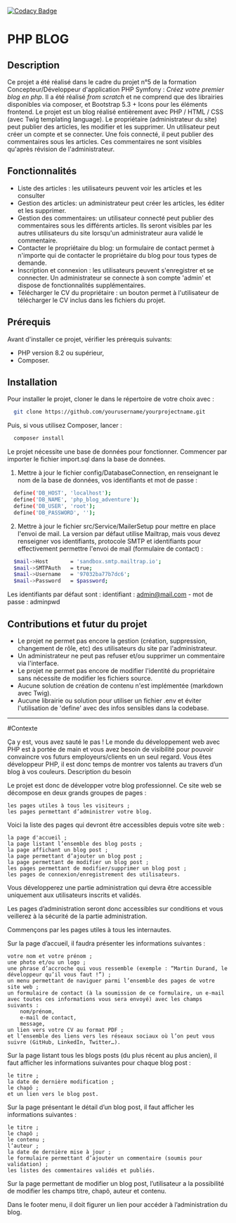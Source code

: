 [![Codacy Badge](https://app.codacy.com/project/badge/Grade/e29ac202133f418c829322101055a3fa)](https://app.codacy.com/gh/njarach/php_blog_adventure/dashboard?utm_source=gh&utm_medium=referral&utm_content=&utm_campaign=Badge_grade)
# PHP BLOG

## Description

Ce projet a été réalisé dans le cadre du projet n°5 de la formation Concepteur/Développeur d'application PHP Symfony : _Créez votre premier blog en php_. Il a été réalisé _from scratch_ et ne comprend que des librairies disponibles via composer, et Bootstrap 5.3 + Icons pour les éléments frontend.
Le projet est un blog réalisé entièrement avec PHP / HTML / CSS (avec Twig templating language). Le propriétaire (administrateur du site) peut publier des articles, les modifier et les supprimer. Un utilisateur peut créer un compte et se connecter. 
Une fois connecté, il peut publier des commentaires sous les articles. Ces commentaires ne sont visibles qu'après révision de l'administrateur.

## Fonctionnalités

- Liste des articles : les utilisateurs peuvent voir les articles et les consulter
- Gestion des articles: un administrateur peut créer les articles, les éditer et les supprimer.
- Gestion des commentaires: un utilisateur connecté peut publier des commentaires sous les différents articles. Ils seront visibles par les autres utilisateurs du site lorsqu'un administrateur aura validé le commentaire.
- Contacter le propriétaire du blog: un formulaire de contact permet à n'importe qui de contacter le propriétaire du blog pour tous types de demande.
- Inscription et connexion : les utilisateurs peuvent s'enregistrer et se connecter. Un administrateur se connecte à son compte 'admin' et dispose de fonctionnalités supplémentaires.
- Télécharger le CV du propriétaire : un bouton permet à l'utilisateur de télécharger le CV inclus dans les fichiers du projet.

## Prérequis

Avant d'installer ce projet, vérifier les prérequis suivants:

- PHP version 8.2 ou supérieur, 
- Composer.

## Installation

Pour installer le projet, cloner le dans le répertoire de votre choix avec :
```bash
  git clone https://github.com/yourusername/yourprojectname.git
````

Puis, si vous utilisez Composer, lancer : 
```bash
  composer install
````

Le projet nécessite une base de données pour fonctionner. Commencer par importer le fichier import.sql dans la base de données. 

1. Mettre à jour le fichier config/DatabaseConnection, en renseignant le nom de la base de données, vos identifiants et mot de passe : 
````bash
  define('DB_HOST', 'localhost');
  define('DB_NAME', 'php_blog_adventure');
  define('DB_USER', 'root');
  define('DB_PASSWORD', '');
````
2. Mettre à jour le fichier src/Service/MailerSetup pour mettre en place l'envoi de mail. La version par défaut utilise Mailtrap, mais vous devez renseigner vos identifiants, protocole SMTP et identifiants pour effectivement permettre l'envoi de mail (formulaire de contact) :
````bash
  $mail->Host       = 'sandbox.smtp.mailtrap.io';
  $mail->SMTPAuth   = true;
  $mail->Username   = '97032ba77b7dc6';
  $mail->Password   = $password;
````

Les identifiants par défaut sont : identifiant : admin@mail.com  - mot de passe : adminpwd

## Contributions et futur du projet
- Le projet ne permet pas encore la gestion (création, suppression, changement de rôle, etc) des utilisateurs du site par l'administrateur.
- Un administrateur ne peut pas refuser et/ou supprimer un commentaire via l'interface.
- Le projet ne permet pas encore de modifier l'identité du propriétaire sans nécessite de modifier les fichiers source.
- Aucune solution de création de contenu n'est implémentée (markdown avec Twig).
- Aucune librairie ou solution pour utiliser un fichier .env et éviter l'utilisation de 'define' avec des infos sensibles dans la codebase.

---

#Contexte

Ça y est, vous avez sauté le pas ! Le monde du développement web avec PHP est à portée de main et vous avez besoin de visibilité pour pouvoir convaincre vos futurs employeurs/clients en un seul regard. Vous êtes développeur PHP, il est donc temps de montrer vos talents au travers d’un blog à vos couleurs.
Description du besoin

Le projet est donc de développer votre blog professionnel. Ce site web se décompose en deux grands groupes de pages :

    les pages utiles à tous les visiteurs ;
    les pages permettant d’administrer votre blog.

Voici la liste des pages qui devront être accessibles depuis votre site web :

    la page d'accueil ;
    la page listant l’ensemble des blog posts ;
    la page affichant un blog post ;
    la page permettant d’ajouter un blog post ;
    la page permettant de modifier un blog post ;
    les pages permettant de modifier/supprimer un blog post ;
    les pages de connexion/enregistrement des utilisateurs.

Vous développerez une partie administration qui devra être accessible uniquement aux utilisateurs inscrits et validés.

Les pages d’administration seront donc accessibles sur conditions et vous veillerez à la sécurité de la partie administration.

Commençons par les pages utiles à tous les internautes.

Sur la page d’accueil, il faudra présenter les informations suivantes :

    votre nom et votre prénom ;
    une photo et/ou un logo ;
    une phrase d’accroche qui vous ressemble (exemple : “Martin Durand, le développeur qu’il vous faut !”) ;
    un menu permettant de naviguer parmi l’ensemble des pages de votre site web ;
    un formulaire de contact (à la soumission de ce formulaire, un e-mail avec toutes ces informations vous sera envoyé) avec les champs suivants :
        nom/prénom,
        e-mail de contact,
        message,
    un lien vers votre CV au format PDF ;
    et l’ensemble des liens vers les réseaux sociaux où l’on peut vous suivre (GitHub, LinkedIn, Twitter…).

Sur la page listant tous les blogs posts (du plus récent au plus ancien), il faut afficher les informations suivantes pour chaque blog post :

    le titre ;
    la date de dernière modification ;
    le chapô ;
    et un lien vers le blog post.

Sur la page présentant le détail d’un blog post, il faut afficher les informations suivantes :

    le titre ;
    le chapô ;
    le contenu ;
    l’auteur ;
    la date de dernière mise à jour ;
    le formulaire permettant d’ajouter un commentaire (soumis pour validation) ;
    les listes des commentaires validés et publiés.

Sur la page permettant de modifier un blog post, l’utilisateur a la possibilité de modifier les champs titre, chapô, auteur et contenu.

Dans le footer menu, il doit figurer un lien pour accéder à l’administration du blog.
